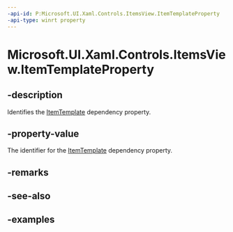 ```yaml
---
-api-id: P:Microsoft.UI.Xaml.Controls.ItemsView.ItemTemplateProperty
-api-type: winrt property
---
```


# Microsoft.UI.Xaml.Controls.ItemsView.ItemTemplateProperty

<!--
public static Microsoft.UI.Xaml.DependencyProperty ItemTemplateProperty { get; }
-->


## -description

Identifies the [ItemTemplate](itemsview_itemtemplate.md) dependency property.

## -property-value

The identifier for the [ItemTemplate](itemsview_itemtemplate.md) dependency property.

## -remarks

## -see-also

## -examples


